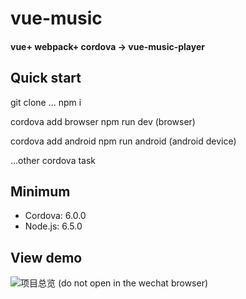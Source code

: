 # vue-music
#### vue+ webpack+ cordova -> vue-music-player

## Quick start

  git clone ...
  npm i 
  
  cordova add browser
  npm run dev (browser)
  
  cordova add android
  npm run android (android device)
  
  ...other cordova task

## Minimum

* Cordova: 6.0.0
* Node.js: 6.5.0

## View demo 

![项目总览](http://vmusicapi.duapp.com/api/qcode?url=http://vmusicapi.duapp.com "项目总览") 
(do not open in the wechat browser)

